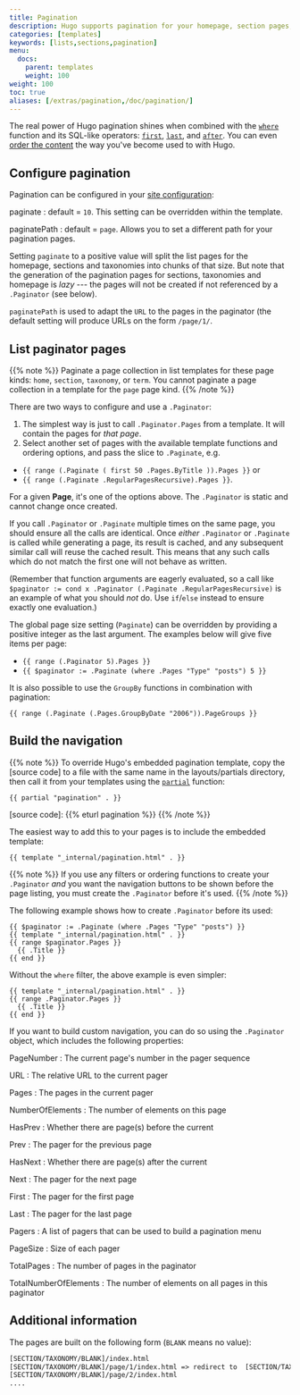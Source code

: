 ```yaml
---
title: Pagination
description: Hugo supports pagination for your homepage, section pages, and taxonomies.
categories: [templates]
keywords: [lists,sections,pagination]
menu:
  docs:
    parent: templates
    weight: 100
weight: 100
toc: true
aliases: [/extras/pagination,/doc/pagination/]
---
```


The real power of Hugo pagination shines when combined with the [`where`] function and its SQL-like operators: [`first`], [`last`], and [`after`]. You can even [order the content][lists] the way you've become used to with Hugo.

## Configure pagination

Pagination can be configured in your [site configuration][configuration]:

paginate
: default = `10`. This setting can be overridden within the template.

paginatePath
: default = `page`. Allows you to set a different path for your pagination pages.

Setting `paginate` to a positive value will split the list pages for the homepage, sections and taxonomies into chunks of that size. But note that the generation of the pagination pages for sections, taxonomies and homepage is *lazy* --- the pages will not be created if not referenced by a `.Paginator` (see below).

`paginatePath` is used to adapt the `URL` to the pages in the paginator (the default setting will produce URLs on the form `/page/1/`.

## List paginator pages

{{% note %}}
Paginate a page collection in list templates for these page kinds: `home`, `section`, `taxonomy`, or `term`. You cannot paginate a page collection in a template for the `page` page kind.
{{% /note %}}

There are two ways to configure and use a `.Paginator`:

1. The simplest way is just to call `.Paginator.Pages` from a template. It will contain the pages for *that page*.
2. Select another set of pages with the available template functions and ordering options, and pass the slice to `.Paginate`, e.g.
  * `{{ range (.Paginate ( first 50 .Pages.ByTitle )).Pages }}` or
  * `{{ range (.Paginate .RegularPagesRecursive).Pages }}`.

For a given **Page**, it's one of the options above. The `.Paginator` is static and cannot change once created.

If you call `.Paginator` or `.Paginate` multiple times on the same page, you should ensure all the calls are identical. Once *either* `.Paginator` or `.Paginate` is called while generating a page, its result is cached, and any subsequent similar call will reuse the cached result. This means that any such calls which do not match the first one will not behave as written.

(Remember that function arguments are eagerly evaluated, so a call like `$paginator := cond x .Paginator (.Paginate .RegularPagesRecursive)` is an example of what you should *not* do. Use `if`/`else` instead to ensure exactly one evaluation.)

The global page size setting (`Paginate`) can be overridden by providing a positive integer as the last argument. The examples below will give five items per page:

* `{{ range (.Paginator 5).Pages }}`
* `{{ $paginator := .Paginate (where .Pages "Type" "posts") 5 }}`

It is also possible to use the `GroupBy` functions in combination with pagination:

```go-html-template
{{ range (.Paginate (.Pages.GroupByDate "2006")).PageGroups }}
```

## Build the navigation

{{% note %}}
To override Hugo's embedded pagination template, copy the [source code] to a file with the same name in the layouts/partials directory, then call it from your templates using the [`partial`] function:

`{{ partial "pagination" . }}`

[`partial`]: /functions/partials/include/
[source code]: {{% eturl pagination %}}
{{% /note %}}

The easiest way to add this to your pages is to include the embedded template:

```go-html-template
{{ template "_internal/pagination.html" . }}
```

{{% note %}}
If you use any filters or ordering functions to create your `.Paginator` *and* you want the navigation buttons to be shown before the page listing, you must create the `.Paginator` before it's used.
{{% /note %}}

The following example shows how to create `.Paginator` before its used:

```go-html-template
{{ $paginator := .Paginate (where .Pages "Type" "posts") }}
{{ template "_internal/pagination.html" . }}
{{ range $paginator.Pages }}
  {{ .Title }}
{{ end }}
```

Without the `where` filter, the above example is even simpler:

```go-html-template
{{ template "_internal/pagination.html" . }}
{{ range .Paginator.Pages }}
  {{ .Title }}
{{ end }}
```

If you want to build custom navigation, you can do so using the `.Paginator` object, which includes the following properties:

PageNumber
: The current page's number in the pager sequence

URL
: The relative URL to the current pager

Pages
: The pages in the current pager

NumberOfElements
: The number of elements on this page

HasPrev
: Whether there are page(s) before the current

Prev
: The pager for the previous page

HasNext
: Whether there are page(s) after the current

Next
: The pager for the next page

First
: The pager for the first page

Last
: The pager for the last page

Pagers
: A list of pagers that can be used to build a pagination menu

PageSize
: Size of each pager

TotalPages
: The number of pages in the paginator

TotalNumberOfElements
: The number of elements on all pages in this paginator

## Additional information

The pages are built on the following form (`BLANK` means no value):

```txt
[SECTION/TAXONOMY/BLANK]/index.html
[SECTION/TAXONOMY/BLANK]/page/1/index.html => redirect to  [SECTION/TAXONOMY/BLANK]/index.html
[SECTION/TAXONOMY/BLANK]/page/2/index.html
....
```

[`first`]: /functions/collections/first/
[`last`]: /functions/collections/last/
[`after`]: /functions/collections/after/
[configuration]: /getting-started/configuration/
[lists]: /templates/lists/
[`where`]: /functions/collections/where/
